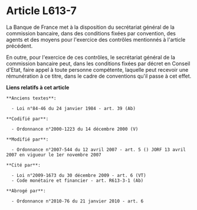 # Article L613-7

La Banque de France met à la disposition du secrétariat général de la commission bancaire, dans des conditions fixées par
convention, des agents et des moyens pour l'exercice des contrôles mentionnés à l'article précédent.

En outre, pour l'exercice de ces contrôles, le secrétariat général de la commission bancaire peut, dans les conditions fixées
par décret en Conseil d'Etat, faire appel à toute personne compétente, laquelle peut recevoir une rémunération à ce titre,
dans le cadre de conventions qu'il passe à cet effet.

**Liens relatifs à cet article**

	**Anciens textes**:

	  - Loi n°84-46 du 24 janvier 1984 - art. 39 (Ab)

	**Codifié par**:

	  - Ordonnance n°2000-1223 du 14 décembre 2000 (V)

	**Modifié par**:

	  - Ordonnance n°2007-544 du 12 avril 2007 - art. 5 () JORF 13 avril 2007 en vigueur le 1er novembre 2007

	**Cité par**:

	  - Loi n°2009-1673 du 30 décembre 2009 - art. 6 (VT)
	  - Code monétaire et financier - art. R613-3-1 (Ab)

	**Abrogé par**:

	  - Ordonnance n°2010-76 du 21 janvier 2010 - art. 6
